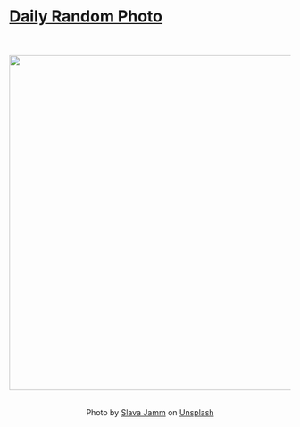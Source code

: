 # [Daily Random Photo](https://www.dailyrandomphoto.com/)

<div align="center">
  <br>
  <br>
  <a href="https://www.dailyrandomphoto.com/p/2025/2025-03-17/"><img src="https://images.unsplash.com/photo-1741334632363-58022899ce91?crop=entropy&cs=tinysrgb&fit=max&fm=jpg&ixid=M3w3NzUwOHwwfDF8cmFuZG9tfHx8fHx8fHx8MTc0MjE3MjI1M3w&ixlib=rb-4.0.3&q=80&w=1080" width="600px"></a>
  <br>
  <br>
  <p class="has-text-grey">Photo by <a href="https://unsplash.com/@slavajamm?utm_source=Daily%20Random%20Photo&amp;utm_medium=referral" target="_blank" rel="noopener noreferrer">Slava Jamm</a> on <a href="https://unsplash.com/photos/person-walks-alone-in-a-vast-white-desert-cPJFLabXnBo?utm_source=Daily%20Random%20Photo&amp;utm_medium=referral" target="_blank" rel="noopener noreferrer">Unsplash</a></p>
</div>
